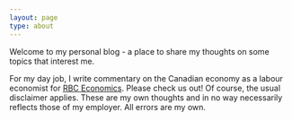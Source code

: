 ```yaml
---
layout: page
type: about
---
```


Welcome to my personal blog - a place to share my thoughts on
some topics that interest me. 

For my day job, I write commentary on the Canadian economy
as a labour economist for 
[RBC Economics](http://www.rbc.com/economics/). Please check us out!
Of course, the usual disclaimer applies. These are my own thoughts and
in no way necessarily reflects those of my employer. All errors are my own.
 


